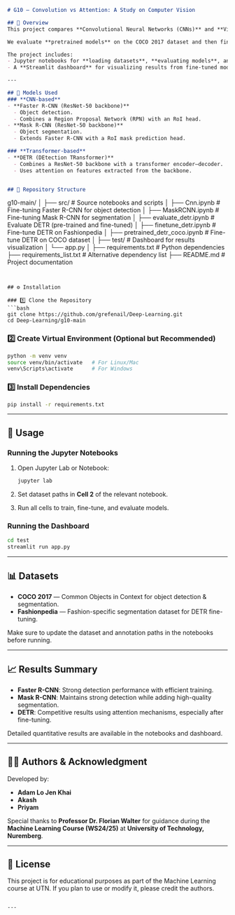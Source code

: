 

```markdown
# G10 — Convolution vs Attention: A Study on Computer Vision

## 📌 Overview
This project compares **Convolutional Neural Networks (CNNs)** and **Vision Transformers (ViTs)** across different computer vision tasks, including **object detection** and **segmentation**.

We evaluate **pretrained models** on the COCO 2017 dataset and then fine-tune both CNN and ViT architectures to measure improvements in **mean Average Precision (mAP)** and **Recall**.

The project includes:
- Jupyter notebooks for **loading datasets**, **evaluating models**, and **fine-tuning pipelines**.
- A **Streamlit dashboard** for visualizing results from fine-tuned models.

---

## 🧠 Models Used
### **CNN-based**
- **Faster R-CNN (ResNet-50 backbone)**  
  - Object detection.
  - Combines a Region Proposal Network (RPN) with an RoI head.
- **Mask R-CNN (ResNet-50 backbone)**  
  - Object segmentation.
  - Extends Faster R-CNN with a RoI mask prediction head.

### **Transformer-based**
- **DETR (DEtection TRansformer)**  
  - Combines a ResNet-50 backbone with a transformer encoder–decoder.
  - Uses attention on features extracted from the backbone.


## 📂 Repository Structure
```
g10-main/
│
├── src/                          # Source notebooks and scripts
│   ├── Cnn.ipynb                  # Fine-tuning Faster R-CNN for object detection
│   ├── MaskRCNN.ipynb             # Fine-tuning Mask R-CNN for segmentation
│   ├── evaluate_detr.ipynb        # Evaluate DETR (pre-trained and fine-tuned)
│   ├── finetune_detr.ipynb        # Fine-tune DETR on Fashionpedia
│   ├── pretrained_detr_coco.ipynb # Fine-tune DETR on COCO dataset
│
├── test/                          # Dashboard for results visualization
│   └── app.py
│
├── requirements.txt               # Python dependencies
├── requirements_list.txt          # Alternative dependency list
├── README.md                      # Project documentation

````


## ⚙️ Installation

### 1️⃣ Clone the Repository
```bash
git clone https://github.com/grefenail/Deep-Learning.git
cd Deep-Learning/g10-main
````

### 2️⃣ Create Virtual Environment (Optional but Recommended)

```bash
python -m venv venv
source venv/bin/activate   # For Linux/Mac
venv\Scripts\activate      # For Windows
```

### 3️⃣ Install Dependencies

```bash
pip install -r requirements.txt
```

---

## 🚀 Usage

### **Running the Jupyter Notebooks**

1. Open Jupyter Lab or Notebook:

   ```bash
   jupyter lab
   ```
2. Set dataset paths in **Cell 2** of the relevant notebook.
3. Run all cells to train, fine-tune, and evaluate models.

### **Running the Dashboard**

```bash
cd test
streamlit run app.py
```

---

## 📊 Datasets

* **COCO 2017** — Common Objects in Context for object detection & segmentation.
* **Fashionpedia** — Fashion-specific segmentation dataset for DETR fine-tuning.

Make sure to update the dataset and annotation paths in the notebooks before running.

---

## 📈 Results Summary

* **Faster R-CNN**: Strong detection performance with efficient training.
* **Mask R-CNN**: Maintains strong detection while adding high-quality segmentation.
* **DETR**: Competitive results using attention mechanisms, especially after fine-tuning.

Detailed quantitative results are available in the notebooks and dashboard.

---

## 👨‍💻 Authors & Acknowledgment

Developed by:

* **Adam Lo Jen Khai**
* **Akash**
* **Priyam**

Special thanks to **Professor Dr. Florian Walter** for guidance during the **Machine Learning Course (WS24/25)** at **University of Technology, Nuremberg**.

---

## 📜 License

This project is for educational purposes as part of the Machine Learning course at UTN.
If you plan to use or modify it, please credit the authors.

```

---

